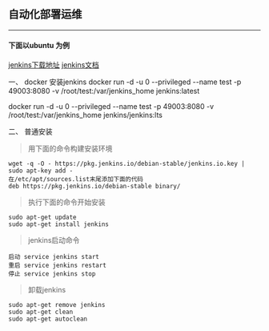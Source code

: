 ## 自动化部署运维
****
#### 下面以ubuntu 为例

[jenkins下载地址](https://jenkins.io/zh/)
[jenkins文档](https://jenkins.io/zh/doc/)

一、 docker 安装jenkins
docker run -d -u 0 --privileged --name test -p 49003:8080 -v /root/test:/var/jenkins_home jenkins:latest

docker run -d -u 0 --privileged --name test -p 49003:8080 -v /root/test:/var/jenkins_home jenkins/jenkins:lts

二、 普通安装

>用下面的命令构建安装环境
```
wget -q -O - https://pkg.jenkins.io/debian-stable/jenkins.io.key | sudo apt-key add -
在/etc/apt/sources.list末尾添加下面的代码
deb https://pkg.jenkins.io/debian-stable binary/
```

>执行下面的命令开始安装 
```
sudo apt-get update
sudo apt-get install jenkins
```

>jenkins启动命令
```
启动 service jenkins start
重启 service jenkins restart
停止 service jenkins stop
```

>卸载jenkins
```
sudo apt-get remove jenkins
sudo apt-get clean
sudo apt-get autoclean
```